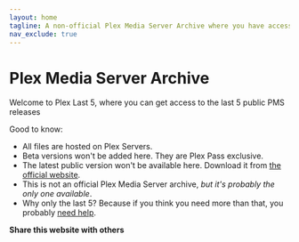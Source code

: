 ```yaml
---
layout: home
tagline: A non-official Plex Media Server Archive where you have access to the last 5 public releases
nav_exclude: true
---
```

# Plex Media Server Archive

Welcome to Plex Last 5, where you can get access to the last 5 public PMS releases

Good to know:
* All files are hosted on Plex Servers.
* Beta versions won't be added here. They are Plex Pass exclusive.
* The latest public version won't be available here. Download it from [the official website](https://www.plex.tv/media-server-downloads/).
* This is not an official Plex Media Server archive, *but it's probably the only one available*.
* Why only the last 5? Because if you think you need more than that, you probably [need help](https://forums.plex.tv/).

**Share this website with others**
